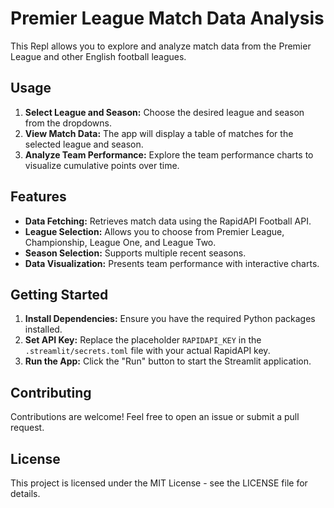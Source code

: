 # Premier League Match Data Analysis

This Repl allows you to explore and analyze match data from the Premier League and other English football leagues.

## Usage

1. **Select League and Season:** Choose the desired league and season from the dropdowns.
2. **View Match Data:** The app will display a table of matches for the selected league and season.
3. **Analyze Team Performance:** Explore the team performance charts to visualize cumulative points over time.

## Features

- **Data Fetching:** Retrieves match data using the RapidAPI Football API.
- **League Selection:** Allows you to choose from Premier League, Championship, League One, and League Two.
- **Season Selection:** Supports multiple recent seasons.
- **Data Visualization:** Presents team performance with interactive charts.

## Getting Started

1. **Install Dependencies:** Ensure you have the required Python packages installed.
2. **Set API Key:** Replace the placeholder `RAPIDAPI_KEY` in the `.streamlit/secrets.toml` file with your actual RapidAPI key.
3. **Run the App:** Click the "Run" button to start the Streamlit application.

## Contributing

Contributions are welcome! Feel free to open an issue or submit a pull request.

## License

This project is licensed under the MIT License - see the LICENSE file for details.